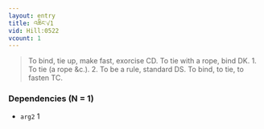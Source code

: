 ```yaml
---
layout: entry
title: འཆིང་√1
vid: Hill:0522
vcount: 1
---
```

> To bind, tie up, make fast, exorcise CD\. To tie with a rope, bind DK\. 1\. To tie (a rope &c\.)\. 2\. To be a rule, standard DS\. To bind, to tie, to fasten TC\.


### Dependencies (N = 1)
* `arg2` 1
